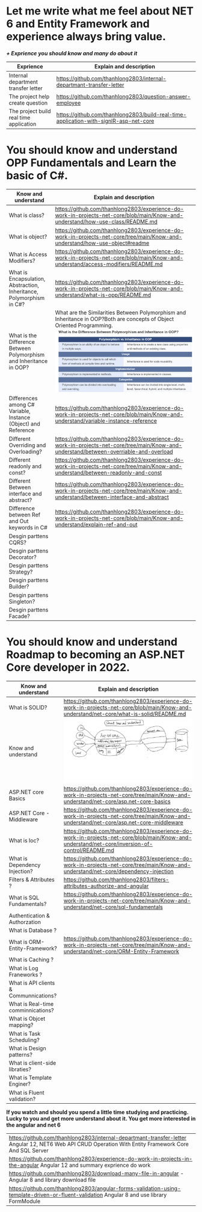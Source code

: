 


# Let me write what me feel about NET 6 and Entity Framework and experience always bring value.

***+ Exprience you should know and many do about it***

| Exprience | Explain and description|
|--|--|
|Internal department transfer letter |https://github.com/thanhlong2803/internal-departmant-transfer-letter|
|The project help create question|https://github.com/thanhlong2803/question-answer-employee|
|The project build real time application|https://github.com/thanhlong2803/build-real-time-application-with-signlR-asp-net-core|
# You should know and understand OPP Fundamentals and Learn the basic of C#.
| Know and understand | Explain and description|
|--|--|
| What is class?  | https://github.com/thanhlong2803/experience-do-work-in-projects-net-core/blob/main/Know-and-understand/how-use-class/README.md |
| What is object?  | https://github.com/thanhlong2803/experience-do-work-in-projects-net-core/tree/main/Know-and-understand/how-use-object#readme |
| What is Access Modifiers?  |https://github.com/thanhlong2803/experience-do-work-in-projects-net-core/blob/main/Know-and-understand/access-modifiers/README.md  |
| What is Encapsulation, Abstraction, Inheritance, Polymorphism  in C#?  |https://github.com/thanhlong2803/experience-do-work-in-projects-net-core/blob/main/Know-and-understand/what-is-opp/README.md  |
|What is the Difference Between Polymorphism and Inheritance in OOP?|What are the Similarities Between Polymorphism and Inheritance in OOP?Both are concepts of Object Oriented Programming.![enter image description here](https://github.com/thanhlong2803/update-image/blob/main/image4/compare-polymorphism-inheritance.png)|
|Differences among C# Variable, Instance (Object) and Reference|https://github.com/thanhlong2803/experience-do-work-in-projects-net-core/blob/main/Know-and-understand/variable-instance-reference|
|Different Overriding  and Overloading? |https://github.com/thanhlong2803/experience-do-work-in-projects-net-core/tree/main/Know-and-understand/between-overriable-and-overload|
|Different readonly and const? |https://github.com/thanhlong2803/experience-do-work-in-projects-net-core/tree/main/Know-and-understand/between-readonly-and-const|
|Different Between interface and abstract? |https://github.com/thanhlong2803/experience-do-work-in-projects-net-core/tree/main/Know-and-understand/between-interface-and-abstract|
|Difference between Ref and Out keywords in C#|https://github.com/thanhlong2803/experience-do-work-in-projects-net-core/blob/main/Know-and-understand/explain-ref-and-out|
|Desgin parttens CQRS? ||
|Desgin parttens Decorator? ||
|Desgin parttens Strategy? ||
|Desgin parttens Builder? ||
|Desgin parttens Singleton? ||
|Desgin parttens Facade? ||

# You should know and understand Roadmap to becoming an ASP.NET Core developer in 2022.
|Know and understand| Explain and description |
|--|--|
|What is SOLID? |https://github.com/thanhlong2803/experience-do-work-in-projects-net-core/blob/main/Know-and-understand/net-core/what-is-solid/README.md|
|Know and understand|![enter image description here](https://github.com/thanhlong2803/update-image/blob/main/image4/structASPCoreAndFramework.png)|
|ASP.NET core Basics |https://github.com/thanhlong2803/experience-do-work-in-projects-net-core/tree/main/Know-and-understand/net-core/asp.net-core-basics|
|ASP.NET Core - Middleware|https://github.com/thanhlong2803/experience-do-work-in-projects-net-core/tree/main/Know-and-understand/net-core/asp.net-core-middleware|
|What is Ioc?|https://github.com/thanhlong2803/experience-do-work-in-projects-net-core/blob/main/Know-and-understand/net-core/inversion-of-control/README.md|
|What is Dependency Injection? |https://github.com/thanhlong2803/experience-do-work-in-projects-net-core/tree/main/Know-and-understand/net-core/dependency-injection|
|Filters & Attributes ?|https://github.com/thanhlong2803/filters-attributes-authorize-and-angular|
|What is SQL Fundamentals? |https://github.com/thanhlong2803/experience-do-work-in-projects-net-core/tree/main/Know-and-understand/net-core/sql-fundamentals|
|Authentication & Authorzation||
|What is Database ? ||
|What is ORM-Entity-Framework? |https://github.com/thanhlong2803/experience-do-work-in-projects-net-core/tree/main/Know-and-understand/net-core/ORM-Entity-Framework|
|What is Caching ? ||
|What is Log Franeworks ? ||
|What is API clients & Communnications? ||
|What is Real-time comminnications? ||
|What is Objcet mapping? ||
|What is Task Scheduling? ||
|What is Design patterns? ||
|What is client-side libraties? ||
|What is Template Enginer? ||
|What is Fluent validation? ||

**If you watch and should you spend a little time studying and practicing. Lucky to you and get more understand about it. You get more interested in the angular and net 6**



|  |
|--|
|https://github.com/thanhlong2803/internal-departmant-transfer-letter  Angular 12, NET6 Web API CRUD Operation With Entity Framework Core And SQL Server   |
|https://github.com/thanhlong2803/experience-do-work-in-projects-in-the-angular Angular 12 and summary exprience do work|
|https://github.com/thanhlong2803/download-many-file-in-angular -  Angular 8 and library download file  |
|https://github.com/thanhlong2803/angular-forms-validation-using-template-driven-or-fluent-validation  Angular 8 and use library FormModule|
